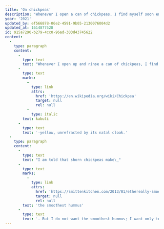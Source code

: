 ```yaml
---
title: 'On chickpeas'
description: 'Whenever I open a can of chickpeas, I find myself soon engrossed in removing their transparent skins, one by one …'
year: '2021'
updated_by: ef566878-06e2-4591-9b05-2130076004d2
updated_at: 1614877528
id: 915a7290-b279-4cc0-96ad-303d43745622
content:
  -
    type: paragraph
    content:
      -
        type: text
        text: "Whenever I open up and rinse a can of chickpeas, I find myself idly picking one up and with two fingers swiftly slipping off its transparent skin—and then another—a satisfying sensation: soon I am engrossed in plucking off each of their slippery coats one by one. I know I have other things to do—chop sweet potatoes, for instance—my better judgement protests, but my hands are borne away, unheeding, until every last chickpea gleams pure\_"
      -
        type: text
        marks:
          -
            type: link
            attrs:
              href: 'https://en.wikipedia.org/wiki/Chickpea'
              target: null
              rel: null
          -
            type: italic
        text: kabuli
      -
        type: text
        text: '-yellow, unrefracted by its natal cloak.'
  -
    type: paragraph
    content:
      -
        type: text
        text: "I am told that shorn chickpeas make\_"
      -
        type: text
        marks:
          -
            type: link
            attrs:
              href: 'https://smittenkitchen.com/2013/01/ethereally-smooth-hummus/'
              target: null
              rel: null
        text: 'the smoothest hummus'
      -
        type: text
        text: '. But I do not want the smoothest hummus; I want only to stand at the sink shelling chickpeas until the sun sets.'
---
```

